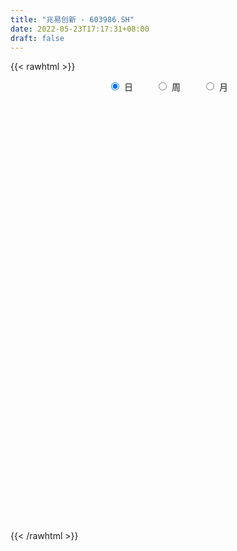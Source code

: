 ```yaml
---
title: "兆易创新 - 603986.SH"
date: 2022-05-23T17:17:31+08:00
draft: false
---
```

{{< rawhtml >}}
    <div style="text-align: center">
        <label style="padding: 1rem;"><input style="margin-right: .5rem" type="radio" name="period" value="D" checked onclick="period_change(this)">日</label>
        <label style="padding: 1rem;"><input style="margin-right: .5rem" type="radio" name="period" value="W" onclick="period_change(this)">周</label>
        <label style="padding: 1rem;"><input style="margin-right: .5rem" type="radio" name="period" value="M" onclick="period_change(this)">月</label>
    </div>
    <div id="chart" style="height: 700px;"></div> 
    <script type="text/javascript">
        const D_v = [82313.44,57337.69,82959.81,72847.99,42726.25,49728.4,74423.7,84184.17,148225.06,227813.46,109399.66,182662.03,159603.35,166035.95,141091.53,186071.91,142432.0,188498.69,206976.36,129187.68,97426.05,108998.41,113196.51,153919.13,179991.26,254915.27,376808.48,218854.55,256650.39,328876.31,184934.93,183340.77,199823.26,141280.9,225236.36,179190.62,208713.04,233741.11,288462.74,217122.64,227412.5,153030.78,202501.09,251373.92,148450.49,164889.83,183390.32,124030.19,110048.49,234316.13,187590.83,206100.99,248686.25,404148.8,284031.81,265775.99,272195.43,268079.46,216505.85,310348.51,185863.2,195675.84,203341.61,234412.6,166401.68,168970.73,330270.63,260083.77,252562.03,146533.5,151744.96,154479.53,189754.59,253353.88,248274.46,168922.88,176595.86,265184.2,329879.21,322929.37,241180.21,150647.93,159980.89,113758.74,96664.34,99041.68,171333.37,149706.75,106629.65,110943.51,147554.85,80223.25,76268.33,126371.64,92182.52,158843.94,197192.36,171789.49,125425.75,166629.47,121753.84,144926.95,86952.23,70156.24,242289.09,224149.63,115337.02,109013.54,95018.57,216083.09,139451.09,200578.68,151005.4,411541.85,319704.0,213101.86,208356.09,175810.47,156547.61,136725.47,167623.38,162003.85,129473.33,196084.37,130582.79,190361.37,120689.92,144929.85,108987.82,115570.95,204785.49,147115.24,196003.2,143004.91,143993.75,109425.3,103536.73,228693.62,362392.28,302296.32,180037.6,146000.82,266396.26,138858.48,150919.16,105656.54,93076.58,75513.29,130912.64,115495.03,106340.34,104519.09,158621.96,82789.23,99938.05,114189.62,109593.84,120860.19,228363.51,112160.88,108741.97,256634.97,164935.26,144878.99,99947.58,98048.85,109901.27,103484.83,105396.79,100852.87,80917.19,79474.19,72490.16,82797.12,66347.21,185366.45,112494.93,110468.98,146852.67,126304.0,99537.86,80842.66,83294.67,69089.4,67835.59,101602.46,73433.47,96848.0,65812.44,66088.74,80112.7,135509.81,133236.55,106951.72,74902.71,62716.31,108101.93,75455.06,188769.35,130657.71,150142.06,168218.53,211704.02,141730.18,106755.65,139746.35,235410.83,197593.73,87735.69,110679.41,90675.95,96889.03,73203.4,106597.17,69473.84,152713.47,110535.1,117161.97,75518.79,118345.64,62254.03,74042.11,129585.45,93556.4,89977.61,130455.75,119165.96,121018.26,73472.18,77273.62,71901.93,68656.97,100443.88,110650.71,127863.66,149919.54,131266.63,94024.07,71887.1,70190.85,125189.35,174612.62,79762.52,74403.17,62130.61,104327.61,131766.96,134143.45,125171.53,155774.64]
const D_histogram = [0.0,-0.1186051282,0.0175747301,0.2026684569,0.2560185704,0.3770104734,0.375063272,0.2196579932,-0.0250325455,0.4983212883,0.7482545933,1.1330087164,1.2821238001,1.4100137975,1.4534174532,1.5301762189,1.4556803461,1.602865839,1.6638387811,1.34661305,1.0739341989,0.867188274,0.6142646232,0.1827976212,-0.304551952,0.2286930845,1.0968217422,1.5958773854,2.1848037156,2.8905718226,3.1090652864,2.8931999086,3.0173528152,2.6130775932,2.9764548319,2.7504538264,1.9583184669,2.0851890274,1.1512354651,0.6568102508,0.7296904847,0.4838540516,0.3812502123,-0.6679345926,-1.6463514896,-2.3517857889,-3.1762696856,-3.392478346,-3.336639217,-2.491682182,-1.5474770682,-0.5442771256,0.3315934867,1.1135331966,1.2321130327,1.9948332345,3.2520519039,3.1383281169,1.4015117796,0.3530027075,-0.6017691478,-1.431687997,-2.3727079328,-3.3662785977,-3.6967678874,-3.6407833314,-4.493577246,-4.7155021967,-5.3409627801,-5.289878048,-4.9878875814,-4.4788516817,-4.0741382432,-2.7786281043,-2.2665459141,-2.0195669269,-1.2546718842,-1.0281950724,-1.8870875713,-2.253113849,-2.7811231943,-2.8316396745,-2.3625343733,-1.6667188673,-1.0810155698,-0.7042490645,-0.0043349773,0.207309927,0.3527914854,0.2932957505,0.0720367118,0.2075457931,0.2202217766,0.3640638654,0.4713435543,0.2554473199,0.6601249594,0.5637658003,0.4009163284,0.635422493,0.6546893088,0.3546657613,0.399761361,0.5143060897,1.2114825578,1.2357865176,1.1769572184,1.0185597607,0.8969106521,1.3042343409,1.4118767535,1.7829493584,1.9216474528,2.3618961024,2.8650479715,3.1430621641,3.2154689501,2.8855900111,2.4036268584,1.9807824905,1.2533507809,0.8572149336,0.6613760018,0.373923557,0.0336933723,0.0482842073,-0.2012573633,-0.4534785877,-0.8252265085,-0.9926995866,-0.6732891045,-0.6676340021,-1.0386516355,-1.212319856,-1.5471783274,-1.7973379857,-1.8412681656,-0.8119567069,0.1404071591,1.158308657,1.4867350679,1.5059963703,2.0398800973,2.2261443621,1.8740027589,1.5017213049,1.0454792655,0.5434683979,0.1993067697,-0.2982794703,-0.8576070329,-1.0152861003,-0.7766227385,-0.582354742,-0.3003250011,-0.5243052416,-0.4456003405,-0.7763454642,-0.2284473368,0.0704107552,0.2388297439,-0.8077101732,-1.1397556648,-1.6817093753,-1.9745419814,-2.3345244551,-2.2599361988,-2.0782907184,-1.700950238,-1.0860297138,-0.6487106262,-0.5439044125,-0.3728820823,-0.59605052,-0.5235461067,-0.8803386081,-0.9366640678,-1.1071762258,-1.6058305745,-1.4992295884,-1.5004516815,-1.2351957962,-0.8484681057,-0.7555786429,-0.7236496168,-0.2494068313,0.1408202428,0.6503399354,0.7705631659,0.7491289046,0.8533882019,1.4080962207,1.5816920293,1.8317317047,1.8341575207,1.7549337351,1.4670571243,1.0895043379,1.223799441,0.9530474392,0.7831416934,0.8807628099,1.2187117637,1.2815578516,1.0330186267,0.3453510201,0.7674513883,1.1343732567,1.2189756638,1.0536802181,0.9179829616,0.6520579125,0.2142162258,-0.1742600656,-0.6278196652,-1.3994606764,-1.5182588027,-1.8742252275,-2.0387382712,-2.3922605045,-2.5964818951,-2.4856461789,-2.9547828181,-2.8435148355,-2.8336813322,-2.1737440592,-1.4869720889,-0.4586143441,-0.0303649203,0.1755046514,0.2939782936,0.2269869723,-0.2263953496,-0.9002297204,-0.6486758134,-0.8167123058,-0.4272235747,-0.096382321,-0.1914807206,-0.3247663811,0.0005436048,0.7034516065,1.1131838105,1.223245658,1.1739365284,1.4413753299,1.9028043612,2.3073254519,2.7690522538,3.3254635046]
const D_fast = [0.0,-0.1482564103,-0.0076828695,0.2280779716,0.3454327277,0.5606772491,0.6524958656,0.5520050852,0.3010564101,0.948990566,1.3859875193,2.0539938215,2.5236398552,3.004033302,3.410791321,3.8700941414,4.1595183551,4.7074203078,5.1843529452,5.2037804765,5.1995851752,5.2096363188,5.1102788238,4.7245112271,4.1610236658,4.7514419735,5.8937760667,6.7918010563,7.9269283154,9.355339378,10.3510991635,10.8585337628,11.7370248732,11.9860190495,13.0935099962,13.5551224473,13.2525667045,13.9007345219,13.2545898259,12.9243671743,13.1796700293,13.0547971091,13.0475058228,11.8313373698,10.4413326004,9.1479518539,7.5294005358,6.4650722889,5.6867516136,5.9087881031,6.4661239499,7.333254611,8.292023595,9.3523466041,9.7789546984,11.0403832088,13.1106148541,13.7814730965,12.395034704,11.4347763087,10.3295621665,9.1417213181,7.607524399,5.7723840847,4.5177028232,3.6634915463,1.6873033203,0.2865028204,-1.674198458,-2.9455832379,-3.8905646667,-4.5012416874,-5.1150628098,-4.5142096969,-4.5687639852,-4.8266767298,-4.3754496581,-4.4060216144,-5.7366860061,-6.6659907461,-7.8892808899,-8.6477072888,-8.7692355809,-8.4900997918,-8.1746503867,-7.9739461475,-7.2751158046,-7.0116434186,-6.7779639888,-6.7641357861,-6.9673856468,-6.7799901173,-6.7122586896,-6.4774006344,-6.2522850569,-6.4043194614,-5.8346105821,-5.7900282911,-5.8526486809,-5.4592868931,-5.27634775,-5.4877048573,-5.3426689173,-5.0995476661,-4.0995005586,-3.7662499694,-3.530839964,-3.4345974815,-3.3320189271,-2.5986366531,-2.1380250521,-1.3212151076,-0.7021051499,0.3286175252,1.5480313871,2.6118111207,3.4880851443,3.8796037081,3.9985472699,4.0708985247,3.6568045104,3.4749723965,3.4444774651,3.2505059096,2.918699068,2.9453609548,2.6455050433,2.279914172,1.7018596241,1.2862116493,1.4372998554,1.2760464572,0.645365915,0.1686177304,-0.5530353228,-1.2525294776,-1.7567766988,-0.9304544169,0.0570112389,1.364489901,2.064600079,2.4603604739,3.5042142253,4.2470145806,4.3633736672,4.3665225394,4.1716503163,3.8055065481,3.5111716124,2.9390155048,2.165286184,1.7537855915,1.7982932687,1.8469725797,2.0539210703,1.6988645195,1.6661693355,1.1413378456,1.6321241388,1.9485849197,2.1767113443,0.9282438839,0.3112594761,-0.6511215782,-1.4375896797,-2.3812032671,-2.8715990605,-3.2095262597,-3.2574233388,-2.914010243,-2.6388688119,-2.6700387014,-2.5922368917,-2.9644179595,-3.0228000728,-3.5996772263,-3.890168703,-4.3374749174,-5.2375869097,-5.5057933207,-5.8821283342,-5.9256713979,-5.7510607339,-5.8470659318,-5.9960493099,-5.5841582322,-5.1587260974,-4.4866214209,-4.1737573989,-4.0079094341,-3.6903030864,-2.7835710124,-2.2145521965,-1.5065795948,-1.0456143987,-0.6861047505,-0.6072170803,-0.7123937822,-0.2721488189,-0.3046389608,-0.2787592833,0.0390525356,0.6816794304,1.0649149813,1.074630413,0.4733005614,1.0872637767,1.7377789593,2.1271252823,2.2252498912,2.3190483751,2.2161378041,1.8318501738,1.3998088661,0.7892943501,-0.3322118302,-0.8305746572,-1.6550973888,-2.3292950003,-3.2808823597,-4.1342242241,-4.6448000526,-5.8526323963,-6.4522431226,-7.1508299523,-7.0343286941,-6.719299746,-5.8055955873,-5.3849373936,-5.135191659,-4.9432234434,-4.9534680216,-5.463449181,-6.3623409818,-6.2729560282,-6.6451705971,-6.3624877596,-6.0557420862,-6.1987106659,-6.4131879216,-6.0877420346,-5.2089711312,-4.5209429746,-4.1050697127,-3.8608947101,-3.2331120761,-2.2959819546,-1.3146295009,-0.1606396355,1.2271374914]
const D_slow = [0.0,-0.0296512821,-0.0252575995,0.0254095147,0.0894141573,0.1836667756,0.2774325936,0.3323470919,0.3260889556,0.4506692777,0.637732926,0.9209851051,1.2415160551,1.5940195045,1.9573738678,2.3399179225,2.703838009,3.1045544688,3.5205141641,3.8571674266,4.1256509763,4.3424480448,4.4960142006,4.5417136059,4.4655756179,4.522748889,4.7969543245,5.1959236709,5.7421245998,6.4647675554,7.2420338771,7.9653338542,8.719672058,9.3729414563,10.1170551643,10.8046686209,11.2942482376,11.8155454945,12.1033543607,12.2675569234,12.4499795446,12.5709430575,12.6662556106,12.4992719624,12.08768409,11.4997376428,10.7056702214,9.8575506349,9.0233908306,8.4004702851,8.0136010181,7.8775317367,7.9604301083,8.2388134075,8.5468416657,9.0455499743,9.8585629503,10.6431449795,10.9935229244,11.0817736013,10.9313313143,10.5734093151,9.9802323319,9.1386626824,8.2144707106,7.3042748777,6.1808805662,5.0020050171,3.6667643221,2.3442948101,1.0973229147,-0.0223900057,-1.0409245665,-1.7355815926,-2.3022180711,-2.8071098029,-3.1207777739,-3.377826542,-3.8495984348,-4.4128768971,-5.1081576956,-5.8160676143,-6.4067012076,-6.8233809244,-7.0936348169,-7.269697083,-7.2707808273,-7.2189533456,-7.1307554742,-7.0574315366,-7.0394223587,-6.9875359104,-6.9324804662,-6.8414644999,-6.7236286113,-6.6597667813,-6.4947355415,-6.3537940914,-6.2535650093,-6.0947093861,-5.9310370588,-5.8423706185,-5.7424302783,-5.6138537558,-5.3109831164,-5.002036487,-4.7077971824,-4.4531572422,-4.2289295792,-3.902870994,-3.5499018056,-3.104164466,-2.6237526028,-2.0332785772,-1.3170165843,-0.5312510433,0.2726161942,0.994013697,1.5949204116,2.0901160342,2.4034537294,2.6177574628,2.7831014633,2.8765823526,2.8850056956,2.8970767475,2.8467624066,2.7333927597,2.5270861326,2.2789112359,2.1105889598,1.9436804593,1.6840175504,1.3809375864,0.9941430046,0.5448085082,0.0844914668,-0.11849771,-0.0833959202,0.206181244,0.577865011,0.9543641036,1.4643341279,2.0208702185,2.4893709082,2.8648012344,3.1261710508,3.2620381503,3.3118648427,3.2372949751,3.0228932169,2.7690716918,2.5749160072,2.4293273217,2.3542460714,2.223169761,2.1117696759,1.9176833099,1.8605714757,1.8781741645,1.9378816004,1.7359540571,1.4510151409,1.0305877971,0.5369523018,-0.046678812,-0.6116628617,-1.1312355413,-1.5564731008,-1.8279805292,-1.9901581858,-2.1261342889,-2.2193548095,-2.3683674395,-2.4992539661,-2.7193386182,-2.9535046351,-3.2302986916,-3.6317563352,-4.0065637323,-4.3816766527,-4.6904756017,-4.9025926282,-5.0914872889,-5.2723996931,-5.3347514009,-5.2995463402,-5.1369613564,-4.9443205649,-4.7570383387,-4.5436912883,-4.1916672331,-3.7962442258,-3.3383112996,-2.8797719194,-2.4410384856,-2.0742742046,-1.8018981201,-1.4959482598,-1.2576864,-1.0619009767,-0.8417102742,-0.5370323333,-0.2166428704,0.0416117863,0.1279495413,0.3198123884,0.6034057026,0.9081496185,1.1715696731,1.4010654135,1.5640798916,1.6176339481,1.5740689317,1.4171140153,1.0672488462,0.6876841455,0.2191278387,-0.2905567291,-0.8886218552,-1.537742329,-2.1591538737,-2.8978495782,-3.6087282871,-4.3171486201,-4.8605846349,-5.2323276572,-5.3469812432,-5.3545724733,-5.3106963104,-5.237201737,-5.1804549939,-5.2370538313,-5.4621112614,-5.6242802148,-5.8284582912,-5.9352641849,-5.9593597652,-6.0072299453,-6.0884215406,-6.0882856394,-5.9124227377,-5.6341267851,-5.3283153706,-5.0348312385,-4.674487406,-4.1987863157,-3.6219549528,-2.9296918893,-2.0983260132]
const D_data = [['2021-05-12', 118.0579, 121.0557, 117.4883, 121.0557],['2021-05-13', 119.2684, 119.1972, 118.2075, 120.9916],['2021-05-14', 120.3365, 122.3943, 116.3561, 122.8287],['2021-05-17', 123.1847, 123.968, 122.4442, 125.8691],['2021-05-18', 122.5154, 123.1562, 121.1411, 123.3485],['2021-05-19', 122.7148, 124.7512, 122.4442, 125.3849],['2021-05-20', 124.6088, 123.8683, 121.2622, 124.6302],['2021-05-21', 123.87, 121.8, 121.1, 128.0],['2021-05-24', 119.03, 119.72, 115.05, 120.33],['2021-05-25', 120.47, 130.35, 120.47, 131.15],['2021-05-26', 131.9, 129.6, 129.04, 131.9],['2021-05-27', 130.25, 133.88, 129.99, 136.56],['2021-05-28', 133.31, 133.5, 131.0, 137.07],['2021-05-31', 136.1, 135.27, 133.79, 140.91],['2021-06-01', 135.27, 136.08, 131.21, 138.66],['2021-06-02', 139.6, 138.33, 137.72, 142.0],['2021-06-03', 137.82, 138.0, 132.72, 139.85],['2021-06-04', 137.98, 142.62, 137.01, 143.89],['2021-06-07', 145.74, 143.89, 142.25, 146.88],['2021-06-08', 144.88, 140.19, 139.41, 144.98],['2021-06-09', 139.41, 140.69, 138.95, 142.66],['2021-06-10', 140.39, 141.6, 139.5, 142.1],['2021-06-11', 142.2, 141.0, 140.0, 142.8],['2021-06-15', 141.0, 137.87, 137.0, 145.25],['2021-06-16', 139.37, 135.27, 134.98, 143.56],['2021-06-17', 136.35, 148.8, 136.33, 148.8],['2021-06-18', 153.0, 158.0, 152.62, 159.98],['2021-06-21', 158.0, 158.88, 154.9, 161.88],['2021-06-22', 159.99, 165.26, 156.39, 167.0],['2021-06-23', 163.09, 173.15, 162.03, 179.5],['2021-06-24', 171.5, 172.94, 168.15, 174.89],['2021-06-25', 172.0, 171.0, 165.01, 174.5],['2021-06-28', 171.0, 178.58, 170.87, 182.9],['2021-06-29', 179.0, 174.75, 172.9, 180.0],['2021-06-30', 177.3, 187.9, 177.01, 188.43],['2021-07-01', 186.95, 184.68, 183.17, 191.74],['2021-07-02', 180.53, 178.29, 176.8, 184.66],['2021-07-05', 181.86, 191.28, 180.0, 192.55],['2021-07-06', 190.0, 178.8, 173.0, 190.0],['2021-07-07', 174.4, 182.9, 170.99, 184.34],['2021-07-08', 183.0, 191.19, 182.55, 195.64],['2021-07-09', 190.0, 189.0, 183.65, 193.99],['2021-07-12', 193.2, 192.0, 186.36, 195.7],['2021-07-13', 190.0, 178.69, 175.0, 192.4],['2021-07-14', 178.6, 174.9, 174.0, 181.58],['2021-07-15', 175.01, 173.83, 167.0, 175.8],['2021-07-16', 173.95, 167.55, 166.88, 180.32],['2021-07-19', 165.0, 171.18, 164.0, 172.87],['2021-07-20', 169.87, 172.8, 167.0, 174.67],['2021-07-21', 174.0, 184.04, 172.06, 185.93],['2021-07-22', 183.98, 189.69, 180.38, 192.88],['2021-07-23', 188.98, 196.01, 188.0, 200.5],['2021-07-26', 196.23, 200.56, 191.75, 204.5],['2021-07-27', 205.0, 205.62, 204.07, 220.62],['2021-07-28', 201.88, 201.89, 189.98, 212.01],['2021-07-29', 207.5, 214.91, 202.0, 220.0],['2021-07-30', 212.1, 230.05, 210.2, 235.13],['2021-08-02', 228.0, 220.0, 208.99, 228.7],['2021-08-03', 215.0, 198.0, 198.0, 215.0],['2021-08-04', 197.0, 201.35, 192.01, 204.99],['2021-08-05', 199.0, 198.56, 195.01, 206.0],['2021-08-06', 202.37, 196.0, 191.01, 206.74],['2021-08-09', 192.01, 189.74, 180.5, 192.01],['2021-08-10', 189.75, 182.89, 178.01, 191.15],['2021-08-11', 183.3, 186.01, 181.51, 187.97],['2021-08-12', 184.51, 188.27, 183.89, 194.5],['2021-08-13', 182.5, 172.41, 171.48, 183.99],['2021-08-16', 172.0, 174.5, 167.83, 179.63],['2021-08-17', 174.51, 163.72, 163.23, 175.54],['2021-08-18', 167.46, 166.8, 163.0, 168.0],['2021-08-19', 166.8, 167.02, 164.0, 170.7],['2021-08-20', 168.0, 168.09, 163.15, 171.18],['2021-08-23', 169.9, 165.75, 164.73, 171.1],['2021-08-24', 166.78, 178.58, 165.95, 179.45],['2021-08-25', 178.58, 171.35, 166.5, 178.68],['2021-08-26', 169.0, 168.0, 167.07, 176.39],['2021-08-27', 167.9, 175.5, 166.66, 176.5],['2021-08-30', 183.0, 170.06, 168.68, 183.2],['2021-08-31', 153.05, 153.05, 153.05, 158.99],['2021-09-01', 151.65, 153.65, 145.81, 154.99],['2021-09-02', 151.5, 146.49, 145.88, 154.2],['2021-09-03', 148.0, 147.87, 146.1, 151.44],['2021-09-06', 147.88, 152.56, 146.36, 155.2],['2021-09-07', 152.62, 156.0, 152.62, 157.53],['2021-09-08', 156.07, 156.0, 155.0, 159.03],['2021-09-09', 156.0, 154.25, 152.56, 157.0],['2021-09-10', 155.0, 159.9, 153.68, 162.58],['2021-09-13', 159.9, 155.3, 152.0, 161.0],['2021-09-14', 154.08, 154.64, 152.8, 159.1],['2021-09-15', 153.99, 151.55, 150.5, 155.46],['2021-09-16', 151.4, 147.9, 147.3, 153.44],['2021-09-17', 149.19, 151.25, 149.15, 152.1],['2021-09-22', 148.36, 149.29, 148.0, 151.8],['2021-09-23', 149.0, 150.61, 146.46, 153.99],['2021-09-24', 150.0, 150.2, 148.0, 153.3],['2021-09-27', 152.54, 145.19, 145.0, 152.88],['2021-09-28', 143.0, 152.91, 142.85, 157.25],['2021-09-29', 152.0, 147.04, 144.3, 152.0],['2021-09-30', 146.99, 144.99, 144.4, 148.91],['2021-10-08', 147.94, 149.7, 146.48, 155.9],['2021-10-11', 149.0, 147.35, 147.0, 152.4],['2021-10-12', 146.0, 142.15, 141.0, 148.35],['2021-10-13', 142.96, 145.26, 140.74, 145.89],['2021-10-14', 145.0, 146.12, 144.2, 147.99],['2021-10-15', 146.0, 155.54, 145.0, 155.86],['2021-10-18', 151.0, 149.31, 148.03, 152.2],['2021-10-19', 148.2, 148.45, 146.34, 150.3],['2021-10-20', 147.71, 146.84, 146.44, 150.66],['2021-10-21', 145.11, 146.69, 144.84, 148.8],['2021-10-22', 148.0, 154.4, 147.06, 155.69],['2021-10-25', 156.36, 152.6, 150.17, 156.77],['2021-10-26', 151.95, 158.01, 151.53, 160.68],['2021-10-27', 158.03, 157.56, 153.5, 158.07],['2021-10-28', 172.0, 164.3, 161.6, 172.0],['2021-10-29', 165.9, 169.51, 164.31, 176.95],['2021-11-01', 169.0, 171.09, 166.96, 174.43],['2021-11-02', 172.0, 172.0, 169.02, 174.88],['2021-11-03', 173.15, 168.8, 167.93, 174.5],['2021-11-04', 170.0, 167.0, 165.5, 171.6],['2021-11-05', 169.2, 167.31, 165.7, 170.31],['2021-11-08', 165.0, 161.99, 159.54, 165.99],['2021-11-09', 162.2, 164.3, 159.6, 166.62],['2021-11-10', 163.0, 166.2, 160.09, 166.53],['2021-11-11', 164.8, 164.56, 161.13, 169.18],['2021-11-12', 162.44, 162.77, 161.47, 164.8],['2021-11-15', 163.01, 166.78, 163.0, 168.98],['2021-11-16', 165.5, 163.18, 163.02, 167.11],['2021-11-17', 162.91, 161.92, 158.94, 163.47],['2021-11-18', 161.21, 158.59, 158.58, 162.99],['2021-11-19', 158.65, 159.3, 157.03, 160.3],['2021-11-22', 159.0, 165.46, 157.66, 165.88],['2021-11-23', 165.0, 162.16, 161.75, 166.6],['2021-11-24', 161.59, 156.02, 156.0, 163.63],['2021-11-25', 156.01, 156.33, 152.85, 157.01],['2021-11-26', 156.34, 151.99, 150.79, 157.0],['2021-11-29', 149.71, 150.23, 149.22, 152.88],['2021-11-30', 151.77, 150.6, 149.66, 153.34],['2021-12-01', 153.5, 165.66, 153.5, 165.66],['2021-12-02', 170.0, 169.79, 166.67, 172.12],['2021-12-03', 170.98, 176.49, 170.71, 181.41],['2021-12-06', 180.72, 172.62, 172.62, 180.85],['2021-12-07', 176.93, 171.0, 169.69, 178.16],['2021-12-08', 175.0, 180.55, 175.0, 185.67],['2021-12-09', 180.0, 180.11, 177.13, 181.49],['2021-12-10', 179.01, 174.88, 174.3, 179.01],['2021-12-13', 174.88, 174.4, 173.14, 176.3],['2021-12-14', 173.5, 172.55, 172.0, 176.14],['2021-12-15', 173.1, 170.47, 170.3, 174.5],['2021-12-16', 172.49, 170.92, 170.43, 176.59],['2021-12-17', 170.15, 167.14, 167.0, 171.5],['2021-12-20', 166.0, 163.48, 163.01, 170.5],['2021-12-21', 165.69, 166.23, 165.0, 169.7],['2021-12-22', 167.98, 171.08, 167.98, 175.0],['2021-12-23', 170.97, 171.51, 169.48, 173.14],['2021-12-24', 172.3, 173.89, 171.55, 176.3],['2021-12-27', 174.47, 167.7, 166.34, 174.88],['2021-12-28', 169.0, 171.02, 166.55, 171.75],['2021-12-29', 170.0, 165.0, 162.8, 170.8],['2021-12-30', 164.94, 176.47, 164.38, 181.08],['2021-12-31', 178.26, 175.85, 172.17, 178.26],['2022-01-04', 176.56, 175.88, 171.01, 178.9],['2022-01-05', 174.77, 158.3, 158.29, 174.77],['2022-01-06', 155.0, 162.96, 154.6, 167.8],['2022-01-07', 161.01, 157.0, 156.63, 163.98],['2022-01-10', 155.58, 156.5, 151.33, 158.0],['2022-01-11', 156.04, 152.19, 151.0, 156.47],['2022-01-12', 153.54, 154.97, 151.35, 155.59],['2022-01-13', 154.8, 155.14, 152.41, 159.6],['2022-01-14', 153.0, 157.4, 152.55, 160.0],['2022-01-17', 157.54, 161.71, 156.0, 163.05],['2022-01-18', 161.19, 161.37, 160.08, 163.85],['2022-01-19', 159.58, 157.9, 156.68, 161.5],['2022-01-20', 157.88, 158.8, 156.6, 163.8],['2022-01-21', 156.48, 153.0, 152.79, 158.52],['2022-01-24', 152.5, 155.5, 152.18, 155.82],['2022-01-25', 160.1, 148.41, 146.1, 161.0],['2022-01-26', 148.41, 149.92, 147.6, 154.2],['2022-01-27', 149.01, 146.61, 144.0, 151.88],['2022-01-28', 147.0, 139.1, 138.88, 148.33],['2022-02-07', 142.95, 143.83, 141.3, 149.81],['2022-02-08', 144.11, 140.96, 137.15, 144.74],['2022-02-09', 140.9, 143.27, 138.3, 144.43],['2022-02-10', 144.3, 145.04, 142.4, 146.94],['2022-02-11', 143.5, 141.3, 140.69, 145.88],['2022-02-14', 138.88, 139.54, 137.2, 141.96],['2022-02-15', 141.03, 145.31, 140.41, 145.66],['2022-02-16', 147.03, 145.8, 145.2, 149.03],['2022-02-17', 145.8, 149.31, 144.34, 152.3],['2022-02-18', 147.9, 145.99, 145.56, 148.5],['2022-02-21', 146.0, 144.4, 143.67, 146.64],['2022-02-22', 143.0, 146.18, 141.0, 147.59],['2022-02-23', 146.21, 153.9, 146.2, 155.0],['2022-02-24', 152.95, 151.73, 149.27, 156.72],['2022-02-25', 154.5, 154.7, 152.39, 157.08],['2022-02-28', 154.25, 153.31, 152.78, 155.97],['2022-03-01', 153.42, 153.14, 151.55, 154.97],['2022-03-02', 152.01, 150.5, 147.33, 152.01],['2022-03-03', 151.0, 148.32, 148.0, 153.3],['2022-03-04', 150.0, 154.77, 148.28, 158.58],['2022-03-07', 154.79, 150.0, 148.54, 156.3],['2022-03-08', 149.99, 150.6, 145.18, 154.51],['2022-03-09', 152.0, 154.29, 146.0, 155.05],['2022-03-10', 160.0, 159.23, 155.63, 164.0],['2022-03-11', 155.0, 157.82, 153.35, 159.37],['2022-03-14', 155.02, 154.33, 154.0, 160.58],['2022-03-15', 152.03, 146.85, 146.5, 156.05],['2022-03-16', 151.17, 160.52, 149.43, 161.0],['2022-03-17', 165.35, 162.8, 161.68, 167.0],['2022-03-18', 162.77, 161.54, 160.0, 163.99],['2022-03-21', 161.5, 159.25, 156.01, 162.67],['2022-03-22', 160.5, 159.78, 159.1, 163.58],['2022-03-23', 160.6, 157.9, 155.78, 161.47],['2022-03-24', 156.19, 154.41, 154.0, 157.0],['2022-03-25', 157.0, 153.03, 152.84, 159.0],['2022-03-28', 151.65, 149.82, 149.01, 152.84],['2022-03-29', 151.0, 141.87, 139.24, 151.68],['2022-03-30', 142.68, 146.59, 142.5, 146.97],['2022-03-31', 145.0, 141.03, 138.5, 145.81],['2022-04-01', 139.95, 140.44, 138.8, 142.0],['2022-04-06', 139.74, 134.8, 133.14, 139.8],['2022-04-07', 134.0, 132.98, 132.98, 135.68],['2022-04-08', 133.42, 134.37, 131.3, 136.49],['2022-04-11', 131.71, 123.58, 123.26, 132.74],['2022-04-12', 123.26, 127.09, 121.99, 127.7],['2022-04-13', 126.0, 123.3, 123.2, 128.88],['2022-04-14', 124.8, 130.6, 124.27, 133.1],['2022-04-15', 129.98, 132.4, 128.5, 135.0],['2022-04-18', 131.9, 139.8, 129.98, 140.4],['2022-04-19', 138.08, 135.27, 135.01, 139.0],['2022-04-20', 136.5, 133.5, 133.22, 137.37],['2022-04-21', 131.46, 132.72, 131.22, 136.0],['2022-04-22', 131.59, 130.0, 128.51, 135.14],['2022-04-25', 126.35, 123.0, 122.61, 128.0],['2022-04-26', 123.28, 115.96, 115.01, 124.65],['2022-04-27', 113.0, 125.0, 112.5, 125.3],['2022-04-28', 124.0, 118.56, 116.0, 124.0],['2022-04-29', 120.5, 124.81, 119.56, 126.72],['2022-05-05', 124.7, 124.97, 123.6, 127.94],['2022-05-06', 120.98, 119.3, 119.11, 122.0],['2022-05-09', 119.0, 117.13, 115.63, 119.64],['2022-05-10', 114.0, 122.4, 113.5, 122.98],['2022-05-11', 121.6, 129.35, 121.0, 133.18],['2022-05-12', 127.0, 128.6, 126.69, 130.03],['2022-05-13', 129.0, 126.41, 126.0, 130.8],['2022-05-16', 127.38, 124.8, 124.48, 128.77],['2022-05-17', 124.47, 129.72, 124.47, 131.38],['2022-05-18', 130.07, 134.84, 129.37, 135.16],['2022-05-19', 131.85, 137.61, 131.03, 139.68],['2022-05-20', 139.0, 142.25, 138.54, 144.94],['2022-05-23', 144.0, 148.29, 143.28, 149.23]]
const W_v = [198418.76,162978.24,63267.32,83819.54,48619.34,65126.88,36446.32,77711.74,65380.6,83286.55,57293.02,83945.33,136030.96,84220.78,69611.32,129025.21,99203.49,124955.64,95014.57,113464.15,74160.46,82167.53,124972.64,272114.34,231054.83,239744.99,218053.1,158110.66,130066.81,123797.32,129501.74,89206.95,145709.51,400776.27,334338.3,316515.49,307031.04,190156.21,197915.47,394570.67,302172.22,167156.51,155818.17,176056.07,261223.79,254683.65,243321.93,267121.42,240463.81,344629.66,409266.22,405871.28,338926.22,330163.6200000001,309228.28,286315.05,265038.29,264370.19,224657.3,243058.06,319734.86,266435.79,173399.12,338582.9300000001,271563.11,202635.01,230396.28,364538.74,540551.1800000001,420614.99,279939.07,273165.81,228571.75,171261.08,217906.89,128097.84,207408.51,212087.38,465766.99,284309.71,312341.99,398708.46,413142.35,518294.89,479433.3800000001,300151.67,300313.45,300680.12,260968.67,224946.45,225713.77,161352.94,299974.18,227134.63,374893.94,311861.42,122867.5,217452.53,232954.86,273580.39,238545.68,218195.27,300962.1,243664.89,243798.43,222553.06,399692.45,424058.33,497941.54,429634.01,352646.9,491107.11,663432.0999999999,82556.56,314271.6,367204.9,338679.09,469642.54,412466.71,414834.23,365256.9,364322.54,409693.29,374093.97,331059.58,429957.98,287526.53,374337.04,312427.07,338627.14,375247.6200000001,386061.97,338897.26,614835.9400000001,666806.52,613946.87,520958.91,529286.24,578986.3600000001,324779.68,454864.24,334877.84,345703.03,487975.3100000001,750346.98,915198.01,483220.26,648831.58,697386.7699999999,568989.36,417186.61,651195.45,941900.3400000001,1004609.03,551642.8,465397.73,630532.36,369666.75,328168.08,445486.64,380492.3,434278.2999999999,329122.62,262855.52,133744.43,65511.78,328564.74,173184.37,376289.38,689939.8200000001,586815.29,549187.47,383237.49,545104.67,492174.86,330491.05,455980.74,393558.8,581997.92,968679.1899999999,824835.41,614045.7,456588.2499999999,171137.92,195740.58,515753.5699999999,460476.76,353919.0,480728.86,232999.96,332529.2,193880.43,273129.64,368812.74,430768.51,150370.84,396755.44,323910.51,827703.5600000001,824130.0800000001,655785.01,965634.14,1172656.95,954244.1800000001,1119769.77,950605.6499999999,862086.63,1474838.28,1176472.8600000001,1103397.25,965403.79,1036901.6699999999,1309820.9199999999,640779.02,595058.01,294822.49,653251.54,166629.47,666078.35,759601.85,1222281.02,890541.4999999999,785767.72,680539.9099999999,834902.59,1106344.25,882212.3200000001,520654.08,552208.67,685168.04,675191.1899999999,516779.32,416531.53,621530.24,459068.59,405531.96,521899.52,509945.36,802452.5,767242.25,478044.96,525403.17,254641.78,562741.1699999999,412322.96,620144.42,165911.17,524158.51,557540.16,155774.64]
const W_histogram = [0.0,0.0422409117,0.1229932053,-0.2593976712,-0.5196962036,-0.3883713579,-0.3760410903,-0.2918582051,-0.2160884899,-0.3526497985,-0.3990063701,-0.4126392718,-0.5553032726,-0.7075047708,-0.7451651239,-0.404967088,-0.3937156748,-0.4550828101,-0.5853255554,-0.432534874,-0.5470870039,-0.5322075375,-0.4267970881,0.2851938218,0.9803975909,1.5403303672,2.1984842097,2.4586920024,2.5171944162,2.1341621768,2.1507760906,2.6802118755,2.5898012324,2.9161005057,3.275706772,2.99424175,3.0684408862,2.9719720395,2.3992892125,2.2743783997,1.298767813,0.5140373126,-0.2652778308,-0.7557917221,-1.054402353,-1.7874001212,-2.2014028215,-2.4000539353,-2.87160507,-2.5285023575,-2.3891928121,-1.7997099282,-1.2765653423,-0.9351397128,-1.0105199243,-0.9500782362,-1.1562700709,-0.9447724162,-0.8709027138,-1.0130863159,-1.540286783,-1.7718613592,-1.8297388491,-2.3241838152,-2.543284822,-2.592223785,-2.3354752676,-2.2605626102,-1.6582345452,-1.3600215206,-0.9884777018,-0.6317957903,-0.5329557309,-0.5208777797,-0.5981538909,-0.6271867262,-0.5555302332,-0.4364895893,-0.0245969881,0.3212866226,0.6812231517,1.1222418215,1.7334301037,2.5021684323,2.6263189837,2.7829175798,2.6736621064,3.0385521478,2.5612172172,2.0315691672,1.5084128053,0.6476878912,0.1358150188,-0.4286856086,-0.6680845438,-0.9386729368,-1.1425739109,-1.066196511,-0.7239946801,-0.4645172455,-0.0684651619,0.140395345,0.4618259474,0.7730248608,0.6328461917,0.2837267317,0.3733056269,1.0026434452,1.879258051,2.6240074092,3.2653926974,3.8819684731,3.5154280613,2.9730527774,2.2922054455,1.3923173614,1.0279663753,1.2571971743,1.5035709599,1.6717420179,1.2949735285,1.0310381472,1.6645171941,2.1956254888,2.0686326482,1.9437293585,2.3311544399,3.150203842,3.6519307328,4.6326015782,5.2515100454,5.7759194612,8.344296113,8.3284230346,6.3595807981,4.2245374726,1.2591291545,-1.649862322,-3.3481467951,-4.7925283268,-4.924058776,-5.6725799788,-4.9845580241,-3.4115596104,-1.9878135674,-2.2722802821,-2.998867324,-1.937769171,-1.1270205559,-0.8552830417,0.0433018058,0.0411237208,1.7032874381,0.6691187172,-0.4759930433,-1.0287870202,-1.9297044408,-2.9144854328,-3.78041522,-4.6350810034,-4.6993513564,-5.7218924495,-5.9578865703,-6.0475564319,-6.0765641066,-5.5023329389,-4.703891862,-4.2595561477,-2.9533426899,-1.1777511975,-0.2194276108,0.4250281948,0.6353270738,1.3299077623,0.9748725739,0.7690297971,-0.2508198919,-0.2209149099,0.0428381287,0.7655063982,0.947322729,-0.246700898,-1.2683911781,-1.470343252,-0.9641616559,-0.7428157427,-0.4513459617,-1.4052642044,-1.8696324133,-2.0017404274,-1.4301580066,-0.9936004703,-1.002653113,-0.8760921612,0.1074217907,0.0566990072,-0.220770619,-0.3878594126,0.3084729462,1.3441254183,1.8497013067,3.180601395,4.6965108316,5.8738109073,6.9820299872,5.9205662349,6.726476434,9.0013448681,7.7118148881,4.9057443058,2.5148195092,1.2522856913,-1.4758355655,-2.4451737366,-3.5755026765,-4.2543202616,-4.8703395623,-4.7705336513,-4.1443073847,-3.6569604322,-2.2368358861,-1.4060952498,-1.1344463847,-1.1565951596,-1.6041532428,-0.261191829,0.4679483678,0.3818657553,0.7131774717,0.981423874,-0.1342022079,-0.8299338878,-1.530445686,-2.8000111946,-3.3258496435,-3.1914827922,-2.3865347381,-1.7494213045,-1.0567379752,-0.3203697623,-0.3749821902,-1.1820244942,-1.9995835355,-2.514666591,-2.8348722154,-3.1877367681,-3.555729717,-3.1004309085,-1.5887815778,-0.1160673113]
const W_fast = [0.0,0.0528011396,0.1643017346,-0.2829385598,-0.673161143,-0.6389291368,-0.7206091418,-0.7093908079,-0.6876432151,-0.9123669733,-1.0584751375,-1.1752678571,-1.4567576761,-1.785835367,-2.009787001,-1.7708307371,-1.8580082427,-2.0331460805,-2.3097202146,-2.2650632517,-2.5163871326,-2.6345595506,-2.6358483732,-1.8525590078,-0.9122558411,0.0327595271,1.240534422,2.1154152153,2.8032162332,2.953724538,3.5080324743,4.7075212282,5.2645608932,6.3198852929,7.4984182522,7.9655136677,8.8068230254,9.4533471887,9.4804866648,9.9241704519,9.2732518184,8.6170306461,7.7713960451,7.0919342232,6.5297230042,5.3498752057,4.3855218,3.5868572023,2.3974048002,2.1083819232,1.6503932656,1.7899486675,1.9939519178,2.1015926191,1.7735824265,1.5965045556,1.1012452032,1.0765497538,0.9326937777,0.5372385967,-0.3750335661,-1.0495734822,-1.5648856844,-2.6403766042,-3.4952988166,-4.1922937258,-4.5194140253,-5.0096420204,-4.8218725918,-4.8636649473,-4.739240554,-4.54050759,-4.5749064633,-4.6930479571,-4.919862541,-5.1056920579,-5.1729181231,-5.1629998765,-4.7572565224,-4.331051256,-3.800808939,-3.0792298139,-2.0346840057,-0.640403569,0.1403267283,0.9926547194,1.5518147725,2.676342851,2.8393122246,2.8175564664,2.6715033058,1.9727003645,1.4947812468,0.8231092173,0.4166891461,-0.0885674811,-0.5781119328,-0.7682836608,-0.6070804999,-0.4637323767,-0.0847965836,0.1591627596,0.5960498488,1.1005049774,1.1185378562,0.8403500792,1.0232553811,1.9032540606,3.2496831792,4.6504343898,6.1081678523,7.6952357462,8.2075523498,8.4084402603,8.3006442898,7.748835546,7.6414761537,8.1850062462,8.8072727718,9.3933793343,9.340354227,9.3341783826,10.383786728,11.4638013949,11.8539667163,12.2149957662,13.1852094576,14.7918098202,16.2065193942,18.3453406342,20.2771266128,22.2455158938,26.8999665739,28.9661992541,28.5872522171,27.5083432598,24.8577172304,21.5362601734,19.0009390014,16.358425388,14.9958802449,12.8292140474,12.271096496,12.9912050072,13.9179976582,13.0654608731,11.5891570001,12.1658128604,12.6948063365,12.7527230903,13.6621333893,13.6702362344,15.7582218113,14.8913327697,13.6272227483,12.8172320164,11.4338884856,9.7204861354,7.9094525432,5.896016509,4.6569083168,2.2038941113,0.478428348,-1.1231306216,-2.6712793229,-3.47263139,-3.8501632786,-4.4707166013,-3.9028388158,-2.4216851228,-1.5182184389,-0.7675055846,-0.3983749371,0.6286826919,0.517365647,0.5037803195,-0.5787743424,-0.6040980879,-0.3296355171,0.5844093519,1.003056365,-0.2526424865,-1.5914305612,-2.1609684481,-1.895827266,-1.8601852884,-1.6815519979,-2.9867862916,-3.9185626039,-4.5511057249,-4.3370628057,-4.1489053869,-4.4086213079,-4.5010833964,-3.4907139968,-3.5272620285,-3.8599243094,-4.1239779562,-3.3505273609,-1.9788435342,-1.0108423192,1.1152081179,3.8052452624,6.4509980649,9.3047246416,9.723402448,12.2109317556,16.7361364068,17.3745601488,15.794925643,14.0327057237,13.0832433285,9.9861631804,8.4055315752,6.3813269662,4.6389293157,2.8053251243,1.7124976226,1.3026470429,0.8757538874,1.736669462,2.2158862858,2.2039235548,1.89262599,1.044029596,2.3216930526,3.1678203414,3.1772041678,3.686810252,4.2004126229,3.0512359889,2.1480208371,1.0648976174,-0.9046706899,-2.2619715496,-2.9254753964,-2.7171610268,-2.5174029193,-2.0889040838,-1.4326283115,-1.5809862869,-2.6835347145,-4.0009896397,-5.144739343,-6.1736630211,-7.3234617659,-8.5803871441,-8.9001960627,-7.7857421264,-6.3420446877]
const W_slow = [0.0,0.0105602279,0.0413085292,-0.0235408886,-0.1534649395,-0.2505577789,-0.3445680515,-0.4175326028,-0.4715547252,-0.5597171748,-0.6594687674,-0.7626285853,-0.9014544035,-1.0783305962,-1.2646218772,-1.3658636491,-1.4642925678,-1.5780632704,-1.7243946592,-1.8325283777,-1.9693001287,-2.1023520131,-2.2090512851,-2.1377528296,-1.8926534319,-1.5075708401,-0.9579497877,-0.3432767871,0.2860218169,0.8195623611,1.3572563838,2.0273093527,2.6747596608,3.4037847872,4.2227114802,4.9712719177,5.7383821392,6.4813751491,7.0811974523,7.6497920522,7.9744840054,8.1029933336,8.0366738759,7.8477259454,7.5841253571,7.1372753268,6.5869246215,5.9869111376,5.2690098701,4.6368842808,4.0395860777,3.5896585957,3.2705172601,3.0367323319,2.7841023508,2.5465827918,2.2575152741,2.02132217,1.8035964916,1.5503249126,1.1652532168,0.722287877,0.2648531648,-0.316192789,-0.9520139945,-1.6000699408,-2.1839387577,-2.7490794102,-3.1636380466,-3.5036434267,-3.7507628522,-3.9087117997,-4.0419507324,-4.1721701774,-4.3217086501,-4.4785053317,-4.6173878899,-4.7265102873,-4.7326595343,-4.6523378786,-4.4820320907,-4.2014716353,-3.7681141094,-3.1425720013,-2.4859922554,-1.7902628604,-1.1218473338,-0.3622092969,0.2780950074,0.7859872992,1.1630905005,1.3250124733,1.358966228,1.2517948259,1.0847736899,0.8501054557,0.564461978,0.2979128503,0.1169141802,0.0007848688,-0.0163314216,0.0187674146,0.1342239014,0.3274801166,0.4856916646,0.5566233475,0.6499497542,0.9006106155,1.3704251282,2.0264269805,2.8427751549,3.8132672732,4.6921242885,5.4353874829,6.0084388442,6.3565181846,6.6135097784,6.927809072,7.3037018119,7.7216373164,8.0453806985,8.3031402353,8.7192695339,9.2681759061,9.7853340681,10.2712664078,10.8540550177,11.6416059782,12.5545886614,13.712739056,15.0256165673,16.4695964326,18.5556704609,20.6377762195,22.2276714191,23.2838057872,23.5985880758,23.1861224953,22.3490857966,21.1509537148,19.9199390209,18.5017940262,17.2556545201,16.4027646175,15.9058112257,15.3377411552,14.5880243242,14.1035820314,13.8218268924,13.608006132,13.6188315834,13.6291125136,14.0549343732,14.2222140525,14.1032157916,13.8460190366,13.3635929264,12.6349715682,11.6898677632,10.5310975124,9.3562596732,7.9257865609,6.4363149183,4.9244258103,3.4052847837,2.0297015489,0.8537285834,-0.2111604535,-0.949496126,-1.2439339253,-1.2987908281,-1.1925337794,-1.0337020109,-0.7012250703,-0.4575069269,-0.2652494776,-0.3279544506,-0.383183178,-0.3724736459,-0.1810970463,0.055733636,-0.0059415885,-0.3230393831,-0.6906251961,-0.93166561,-1.1173695457,-1.2302060361,-1.5815220872,-2.0489301906,-2.5493652974,-2.9069047991,-3.1553049166,-3.4059681949,-3.6249912352,-3.5981357875,-3.5839610357,-3.6391536905,-3.7361185436,-3.6590003071,-3.3229689525,-2.8605436258,-2.0653932771,-0.8912655692,0.5771871576,2.3226946544,3.8028362131,5.4844553216,7.7347915387,9.6627452607,10.8891813371,11.5178862145,11.8309576373,11.4619987459,10.8507053117,9.9568296426,8.8932495772,7.6756646867,6.4830312738,5.4469544277,4.5327143196,3.9735053481,3.6219815356,3.3383699395,3.0492211496,2.6481828389,2.5828848816,2.6998719736,2.7953384124,2.9736327803,3.2189887488,3.1854381969,2.9779547249,2.5953433034,1.8953405048,1.0638780939,0.2660073958,-0.3306262887,-0.7679816148,-1.0321661086,-1.1122585492,-1.2060040967,-1.5015102203,-2.0014061042,-2.6300727519,-3.3387908058,-4.1357249978,-5.0246574271,-5.7997651542,-6.1969605486,-6.2259773764]
const W_data = [['2017-03-24', 39.5899, 37.1259, 36.5108, 41.4748],['2017-03-31', 37.8903, 37.7878, 37.2302, 41.5468],['2017-04-07', 36.8507, 38.6745, 35.4335, 40.0665],['2017-04-14', 38.0432, 31.9964, 31.7104, 38.3094],['2017-04-21', 29.6763, 31.4568, 29.6763, 33.2734],['2017-04-28', 31.1349, 35.6223, 30.259, 37.3561],['2017-05-05', 35.9676, 34.1709, 33.277, 36.4209],['2017-05-12', 33.9568, 35.0108, 33.8147, 37.973],['2017-05-19', 34.8921, 35.0719, 32.973, 37.946],['2017-05-26', 35.2606, 31.943, 31.1604, 35.9854],['2017-06-02', 32.8806, 32.1882, 30.7241, 33.6378],['2017-06-09', 32.5632, 32.0079, 31.3732, 33.591],['2017-06-16', 31.7302, 29.4584, 27.4065, 31.9141],['2017-06-23', 29.7865, 27.8897, 27.0495, 30.5438],['2017-06-30', 27.6589, 28.0592, 27.5904, 28.8489],['2017-07-07', 28.1277, 32.9671, 28.0015, 33.3854],['2017-07-14', 32.2747, 29.2744, 29.141, 32.9599],['2017-07-21', 28.6362, 27.6697, 24.6262, 28.9751],['2017-07-28', 27.0459, 25.6323, 25.5313, 27.1865],['2017-08-04', 25.6395, 28.5785, 24.8101, 29.2456],['2017-08-11', 25.7224, 24.6658, 23.1801, 25.964],['2017-08-18', 24.3413, 25.2933, 23.6561, 27.0026],['2017-08-25', 25.2933, 26.0614, 25.0986, 27.5147],['2017-09-01', 27.2262, 35.5166, 27.2262, 36.8978],['2017-09-08', 35.3435, 39.3463, 34.8711, 40.3164],['2017-09-15', 38.8018, 41.8273, 38.2248, 45.7544],['2017-09-22', 42.1483, 47.6909, 42.1122, 48.7835],['2017-09-29', 46.9336, 46.9733, 43.5186, 47.8387],['2017-10-13', 47.9613, 47.305, 45.2567, 50.6299],['2017-10-20', 46.9083, 42.837, 41.4703, 48.1416],['2017-10-27', 43.2265, 48.7294, 43.0606, 49.0432],['2017-11-03', 53.6013, 58.8229, 53.6013, 58.96],['2018-03-02', 54.0917, 54.6976, 54.0917, 62.9051],['2018-03-09', 55.1772, 63.208, 55.1736, 66.1434],['2018-03-16', 63.8282, 68.5198, 63.2873, 74.9675],['2018-03-23', 67.795, 63.8715, 61.6682, 74.8269],['2018-03-30', 65.7395, 70.9683, 65.1986, 73.8424],['2018-04-04', 72.1223, 72.0682, 71.6138, 77.7731],['2018-04-13', 72.0718, 67.4091, 64.9461, 72.8003],['2018-04-20', 66.3525, 74.0588, 63.9653, 75.6924],['2018-04-27', 73.929, 62.9592, 60.9433, 74.1057],['2018-05-04', 62.8185, 62.4507, 56.6485, 65.0363],['2018-05-11', 62.0973, 59.5261, 58.2712, 64.2502],['2018-05-18', 58.4191, 60.4241, 56.7999, 63.2044],['2018-05-25', 60.1265, 61.0628, 60.1265, 66.5946],['2018-06-01', 60.8958, 52.7271, 52.2108, 61.7309],['2018-06-08', 53.5875, 52.9903, 52.393, 56.9886],['2018-06-15', 52.5752, 53.0763, 49.0172, 53.9822],['2018-06-22', 52.393, 46.5221, 44.5432, 55.5259],['2018-06-29', 47.1143, 54.9236, 44.8924, 54.9489],['2018-07-06', 54.6098, 52.3222, 51.6592, 58.9624],['2018-07-13', 52.3829, 58.8055, 49.7056, 59.7216],['2018-07-20', 59.013, 60.2479, 57.7123, 63.2593],['2018-07-27', 61.1843, 59.8785, 57.6971, 65.5267],['2018-08-03', 59.8431, 55.0097, 54.9641, 63.0113],['2018-08-10', 53.6482, 56.2648, 49.6853, 56.9379],['2018-08-17', 55.5006, 52.0236, 50.8696, 58.3449],['2018-08-24', 51.563, 56.7355, 50.4192, 57.5352],['2018-08-31', 55.6727, 55.3285, 55.3234, 59.2104],['2018-09-07', 55.1159, 51.9173, 50.6064, 57.4289],['2018-09-14', 51.4517, 44.442, 43.2627, 51.4517],['2018-09-21', 44.0674, 44.8924, 42.7161, 46.9928],['2018-09-28', 44.2901, 44.9076, 43.779, 46.8156],['2018-10-12', 43.0198, 36.2631, 33.9704, 43.0198],['2018-10-19', 36.0354, 35.7317, 33.1455, 37.6044],['2018-10-26', 36.086, 34.8916, 34.6183, 39.062],['2018-11-02', 35.9342, 37.0375, 32.113, 37.4525],['2018-11-09', 36.5111, 33.4593, 33.191, 37.2045],['2018-11-16', 33.4593, 39.9122, 33.4289, 40.6866],['2018-11-23', 38.5812, 36.8553, 36.7743, 42.3973],['2018-11-30', 36.9464, 38.1307, 36.2277, 39.644],['2018-12-07', 39.73, 38.7229, 37.7967, 40.8384],['2018-12-14', 38.5052, 35.6912, 35.5192, 39.4719],['2018-12-21', 35.8431, 33.8945, 33.1354, 36.0556],['2018-12-28', 33.6567, 31.5411, 30.6301, 34.3652],['2019-01-04', 31.6271, 30.7364, 29.1269, 31.6727],['2019-01-11', 30.9742, 30.9894, 30.8224, 32.3458],['2019-01-18', 30.9894, 31.035, 29.38, 31.6271],['2019-01-25', 31.4297, 35.2863, 31.035, 36.1366],['2019-02-01', 35.9342, 35.9645, 33.8085, 36.8857],['2019-02-15', 35.9544, 37.8068, 35.8076, 39.8262],['2019-02-22', 38.5154, 41.1016, 37.6955, 41.1067],['2019-03-01', 43.8599, 46.6689, 43.2728, 49.7258],['2019-03-08', 48.6883, 53.5976, 48.3846, 58.1779],['2019-03-15', 54.4226, 49.5993, 48.1872, 59.4685],['2019-03-22', 50.485, 52.636, 49.0071, 55.1665],['2019-03-29', 50.7127, 51.4162, 47.9848, 53.628],['2019-04-04', 51.9274, 60.2429, 51.892, 60.2429],['2019-04-12', 59.7216, 51.6237, 50.9, 59.919],['2019-04-19', 53.1421, 50.156, 48.7389, 53.5318],['2019-04-26', 50.3635, 48.9413, 48.8401, 53.633],['2019-04-30', 49.0122, 41.9974, 39.9831, 49.412],['2019-05-10', 40.2362, 43.1514, 36.8907, 43.3994],['2019-05-17', 42.2606, 39.6389, 39.4669, 43.121],['2019-05-24', 40.9953, 41.2585, 39.477, 44.9633],['2019-05-31', 41.4407, 38.9759, 38.4647, 43.7587],['2019-06-06', 39.5512, 37.7888, 37.4332, 39.8712],['2019-06-14', 37.8904, 40.1303, 37.738, 41.3899],['2019-06-21', 39.216, 43.9091, 38.6522, 44.4424],['2019-06-28', 43.259, 44.0361, 40.7398, 45.6106],['2019-07-05', 45.763, 47.3122, 45.2551, 48.5972],['2019-07-12', 46.855, 46.6366, 44.4678, 48.5362],['2019-07-19', 46.4741, 49.74, 44.8793, 53.077],['2019-07-26', 50.4358, 51.858, 46.9871, 52.9297],['2019-08-02', 51.8174, 47.2868, 44.737, 52.823],['2019-08-09', 47.1192, 43.7822, 43.066, 47.6575],['2019-08-16', 43.8888, 48.9273, 42.2178, 49.2727],['2019-08-23', 50.8929, 58.3085, 49.806, 59.4259],['2019-08-30', 57.1403, 66.816, 56.7898, 68.7715],['2019-09-06', 66.1507, 71.6158, 63.7482, 76.441],['2019-09-12', 75.1103, 76.7965, 73.9319, 81.063],['2019-09-20', 76.695, 83.2471, 72.1237, 83.9734],['2019-09-27', 84.8216, 75.1814, 74.1554, 92.3743],['2019-09-30', 75.095, 73.8405, 71.8698, 75.6791],['2019-10-11', 74.2621, 71.7174, 69.0661, 75.3896],['2019-10-18', 72.6774, 67.0446, 65.7647, 75.4252],['2019-10-25', 67.2478, 72.2253, 65.8104, 73.6475],['2019-11-01', 73.7287, 81.1849, 72.5301, 82.3938],['2019-11-08', 81.1646, 84.8165, 80.2504, 91.0689],['2019-11-15', 83.8058, 87.3104, 79.0161, 93.6999],['2019-11-22', 87.417, 82.2312, 81.0122, 91.5616],['2019-11-29', 81.7741, 84.0089, 79.6815, 86.8532],['2019-12-06', 83.5518, 98.5606, 83.2267, 99.8355],['2019-12-13', 99.0178, 103.2741, 96.9455, 108.1805],['2019-12-20', 102.5986, 99.1955, 97.6312, 106.9565],['2019-12-27', 93.451, 101.5827, 90.9165, 111.0502],['2020-01-03', 101.5827, 111.9442, 98.5353, 114.2095],['2020-01-10', 109.4554, 124.4388, 106.154, 126.1556],['2020-01-17', 124.4541, 128.5072, 121.4929, 134.5362],['2020-01-23', 129.198, 143.7396, 129.198, 154.9137],['2020-02-07', 129.3656, 149.5704, 129.3656, 151.7443],['2020-02-14', 150.2409, 158.1694, 139.6763, 165.0719],['2020-02-21', 156.9453, 200.3618, 156.9453, 202.0887],['2020-02-28', 202.4036, 184.393, 166.3417, 217.4785],['2020-03-06', 189.4518, 163.4873, 156.3358, 193.0072],['2020-03-13', 159.7388, 157.7681, 144.7554, 161.6181],['2020-03-20', 155.8787, 139.0668, 129.0101, 155.8787],['2020-03-27', 132.5655, 127.014, 117.4906, 133.0734],['2020-04-03', 123.936, 130.93, 119.8676, 135.3692],['2020-04-10', 137.1367, 125.4191, 124.4388, 138.9906],['2020-04-17', 123.3976, 136.6288, 117.836, 141.7079],['2020-04-24', 136.6288, 124.9925, 124.3576, 138.3862],['2020-04-30', 124.9671, 141.1086, 120.6803, 141.1086],['2020-05-08', 144.7503, 157.3702, 142.2717, 165.0319],['2020-05-15', 158.7872, 163.7716, 149.0677, 168.1863],['2020-05-22', 165.1458, 145.9703, 143.8342, 170.1658],['2020-05-29', 143.5778, 137.7034, 136.1084, 147.2307],['2020-06-05', 140.281, 161.0872, 139.5619, 161.0872],['2020-06-12', 161.0872, 163.7929, 156.1526, 169.3825],['2020-06-19', 156.6511, 161.137, 151.2751, 165.2669],['2020-06-24', 163.6292, 173.7901, 163.4868, 175.8764],['2020-07-03', 171.5329, 166.9117, 163.914, 174.0393],['2020-07-10', 166.9046, 194.9594, 166.869, 200.7982],['2020-07-17', 193.6919, 165.8365, 163.7787, 210.0549],['2020-07-24', 168.7559, 160.6314, 159.9977, 177.5142],['2020-07-31', 162.2336, 164.8397, 156.6511, 170.1516],['2020-08-07', 166.6981, 157.2848, 153.7174, 175.8764],['2020-08-14', 155.227, 151.0259, 146.3904, 160.2113],['2020-08-21', 151.4531, 146.54, 144.1902, 154.0592],['2020-08-28', 146.1056, 140.217, 132.477, 148.6049],['2020-09-04', 141.698, 145.301, 137.5824, 147.9427],['2020-09-11', 140.9789, 127.3858, 123.7259, 140.9789],['2020-09-18', 128.5251, 130.1628, 124.1816, 131.4445],['2020-09-25', 131.0173, 127.101, 125.4775, 131.6439],['2020-09-30', 126.0329, 123.263, 123.2203, 126.3889],['2020-10-09', 125.3209, 128.0409, 124.8224, 128.1619],['2020-10-16', 129.3796, 130.6826, 128.5251, 136.6282],['2020-10-23', 131.0173, 126.0614, 125.0574, 131.6439],['2020-10-30', 124.6088, 138.6362, 123.555, 138.6362],['2020-11-06', 140.2739, 151.0686, 136.7137, 151.0971],['2020-11-13', 153.8029, 147.5012, 142.6593, 166.1712],['2020-11-20', 146.1483, 147.8217, 138.1378, 155.4264],['2020-11-27', 147.3944, 144.9663, 141.6197, 153.0908],['2020-12-04', 146.0415, 154.1589, 143.1577, 155.049],['2020-12-11', 159.5206, 142.7661, 142.4813, 160.4249],['2020-12-18', 143.2645, 143.763, 142.0612, 149.1746],['2020-12-25', 140.2597, 130.3978, 129.9492, 143.7843],['2020-12-31', 130.3123, 140.6299, 128.5322, 142.2677],['2021-01-08', 140.9789, 144.2329, 138.565, 151.0971],['2021-01-15', 148.1065, 152.9484, 139.8538, 158.8584],['2021-01-22', 151.0401, 149.3027, 147.8074, 163.4156],['2021-01-29', 141.6767, 129.5932, 128.5963, 147.0882],['2021-02-05', 128.8811, 125.1072, 120.3365, 136.4645],['2021-02-10', 125.1072, 130.8891, 125.0788, 131.5869],['2021-02-19', 133.5806, 139.4978, 132.4058, 139.9749],['2021-02-26', 137.4328, 137.0697, 128.6533, 142.759],['2021-03-05', 139.5619, 138.6932, 135.375, 146.9458],['2021-03-12', 138.8498, 120.3365, 119.895, 139.2058],['2021-03-19', 119.6245, 121.0486, 104.6928, 125.1072],['2021-03-26', 121.0486, 121.7108, 117.1038, 124.324],['2021-04-02', 122.5581, 129.9563, 119.2827, 131.5655],['2021-04-09', 131.4516, 129.5932, 124.6943, 131.886],['2021-04-16', 127.2292, 123.8968, 123.8825, 133.2033],['2021-04-23', 119.2684, 124.6587, 113.572, 125.036],['2021-04-30', 125.9475, 137.5895, 125.3209, 143.9623],['2021-05-07', 136.9629, 126.7094, 126.6026, 138.7573],['2021-05-14', 126.7094, 122.3943, 116.3561, 126.7094],['2021-05-21', 123.1847, 121.8, 121.1, 128.0],['2021-05-28', 119.03, 133.5, 115.05, 137.07],['2021-06-04', 136.1, 142.62, 131.21, 143.89],['2021-06-11', 145.74, 141.0, 138.95, 146.88],['2021-06-18', 141.0, 158.0, 134.98, 159.98],['2021-06-25', 158.0, 171.0, 154.9, 179.5],['2021-07-02', 171.0, 178.29, 170.87, 191.74],['2021-07-09', 181.86, 189.0, 170.99, 195.64],['2021-07-16', 193.2, 167.55, 166.88, 195.7],['2021-07-23', 165.0, 196.01, 164.0, 200.5],['2021-07-30', 196.23, 230.05, 189.98, 235.13],['2021-08-06', 228.0, 196.0, 191.01, 228.7],['2021-08-13', 192.01, 172.41, 171.48, 194.5],['2021-08-20', 172.0, 168.09, 163.0, 179.63],['2021-08-27', 169.9, 175.5, 164.73, 179.45],['2021-09-03', 183.0, 147.87, 145.81, 183.2],['2021-09-10', 147.88, 159.9, 146.36, 162.58],['2021-09-17', 159.9, 151.25, 147.3, 161.0],['2021-09-24', 148.36, 150.2, 146.46, 153.99],['2021-09-30', 152.54, 144.99, 142.85, 157.25],['2021-10-08', 147.94, 149.7, 146.48, 155.9],['2021-10-15', 149.0, 155.54, 140.74, 155.86],['2021-10-22', 151.0, 154.4, 144.84, 155.69],['2021-10-29', 156.36, 169.51, 150.17, 176.95],['2021-11-05', 169.0, 167.31, 165.5, 174.88],['2021-11-12', 165.0, 162.77, 159.54, 169.18],['2021-11-19', 163.01, 159.3, 157.03, 168.98],['2021-11-26', 159.0, 151.99, 150.79, 166.6],['2021-12-03', 149.71, 176.49, 149.22, 181.41],['2021-12-10', 180.72, 174.88, 169.69, 185.67],['2021-12-17', 174.88, 167.14, 167.0, 176.59],['2021-12-24', 166.0, 173.89, 163.01, 176.3],['2021-12-31', 174.47, 175.85, 162.8, 181.08],['2022-01-07', 176.56, 157.0, 154.6, 178.9],['2022-01-14', 155.58, 157.4, 151.0, 160.0],['2022-01-21', 157.54, 153.0, 152.79, 163.85],['2022-01-28', 152.5, 139.1, 138.88, 161.0],['2022-02-11', 142.95, 141.3, 137.15, 149.81],['2022-02-18', 138.88, 145.99, 137.2, 152.3],['2022-02-25', 146.0, 154.7, 141.0, 157.08],['2022-03-04', 154.25, 154.77, 147.33, 158.58],['2022-03-11', 154.79, 157.82, 145.18, 164.0],['2022-03-18', 155.02, 161.54, 146.5, 167.0],['2022-03-25', 161.5, 153.03, 152.84, 163.58],['2022-04-01', 151.65, 140.44, 138.5, 152.84],['2022-04-08', 139.74, 134.37, 131.3, 139.8],['2022-04-15', 131.71, 132.4, 121.99, 135.0],['2022-04-22', 131.9, 130.0, 128.51, 140.4],['2022-04-29', 126.35, 124.81, 112.5, 128.0],['2022-05-06', 124.7, 119.3, 119.11, 127.94],['2022-05-13', 119.0, 126.41, 113.5, 133.18],['2022-05-20', 127.38, 142.25, 124.47, 144.94],['2022-05-27', 144.0, 148.29, 143.28, 149.23]]
const M_v = [863.76,319435.09,597870.1200000001,260833.08,287810.73,406115.89,470637.4500000001,582958.6,908445.5600000003,472572.8200000001,1504370.6100000001,1084814.5700000001,956978.7999999999,1153496.21,1560565.8900000004,1273270.5600000001,1002627.83,812781.05,1836040.2599999995,890905.5299999999,1245939.8600000001,1125074.53,1649042.2300000002,1173661.95,1213864.1700000002,846855.28,1111833.97,1677577.7800000003,2019376.6799999999,1414676.98,1632001.5299999998,1662220.3799999999,1195502.2200000002,1715042.79,2547758.1200000001,1822451.5699999994,2636740.5600000001,2593329.8700000006,3353809.8000000003,1878466.8000000003,1435880.2000000004,943550.27,2315411.8699999996,2111078.3199999998,2989558.2199999997,1339220.3200000001,1695468.8699999999,1431776.23,1864776.3,4018510.75,4795203.9899999993,4877238.9799999995,2898668.5699999994,2814590.6899999999,3404713.7500000005,3533625.3299999991,2230032.2799999993,1461402.7799999998,2932666.7400000002,1925369.1199999996,1403384.48]
const M_histogram = [0.0,1.1364394302,2.1553629561,2.53531696,2.3738326106,1.9002715892,1.3263950058,1.4349516688,2.1960981616,3.2799389808,4.520623246,4.4980587051,3.6706948571,2.891235429,2.3811759938,1.6723965337,0.3888923424,-1.1626013578,-1.9521745075,-2.8455951596,-3.1568086162,-2.4678468093,-1.6579342954,-1.7217216312,-1.9175983764,-1.6658722134,-1.1061287963,0.354017071,1.6554924012,2.6143712123,3.3969340654,4.928460182,8.0897320229,12.1508937553,10.0180463858,9.1756800193,7.7873540454,8.2613415787,7.7263516982,5.3170188587,2.0992678373,0.720356259,0.123854383,-0.9046266225,-2.4391574763,-3.0233994209,-4.4340746096,-4.2806315948,-4.3087554215,-0.9326382865,3.7335260478,1.3512748244,-0.9273952595,-0.9403978322,-2.3021000685,-1.6143234581,-3.6310433849,-3.976745525,-4.9384299189,-6.4759728857,-5.745531001]
const M_fast = [0.0,1.4205492877,2.9783135526,3.9920967966,4.4240705998,4.4255774758,4.1832996438,4.650594224,5.9607652572,7.8645908216,10.2354308983,11.3373810336,11.4276909,11.3710403291,11.4562748924,11.1655945657,9.97931346,8.1371694203,6.8595526438,5.2547332018,4.1543175911,4.2263176956,4.6217466357,4.1275288921,3.4522525528,3.2875106625,3.5707218805,5.1193720156,6.8347204461,8.4471920603,10.0789884297,12.8426295918,18.0263344385,25.1252196097,25.4968838366,26.9484374749,27.5069500123,30.0462729404,31.4428709844,30.3627928595,27.6698587975,26.4710362839,25.9054980037,24.6508603425,22.5065401197,21.1664483199,18.6472544787,17.7305395949,16.6252269128,19.7681844762,25.3677303224,23.3232978051,20.8127789063,20.5646768756,18.6274496221,18.9116453681,15.987164595,14.6472760737,12.4509842,9.2944480119,8.5885071463]
const M_slow = [0.0,0.2841098575,0.8229505966,1.4567798366,2.0502379892,2.5253058865,2.856904638,3.2156425552,3.7646670956,4.5846518408,5.7148076523,6.8393223286,7.7569960428,8.4798049001,9.0750988986,9.493198032,9.5904211176,9.2997707781,8.8117271513,8.1003283614,7.3111262073,6.694164505,6.2796809311,5.8492505233,5.3698509292,4.9533828759,4.6768506768,4.7653549446,5.1792280449,5.832820848,6.6820543643,7.9141694098,9.9366024155,12.9743258544,15.4788374508,17.7727574556,19.719595967,21.7849313616,23.7165192862,25.0457740009,25.5705909602,25.7506800249,25.7816436207,25.555486965,24.945697596,24.1898477408,23.0813290884,22.0111711897,20.9339823343,20.7008227627,21.6342042746,21.9720229807,21.7401741658,21.5050747078,20.9295496907,20.5259688261,19.6182079799,18.6240215987,17.3894141189,15.7704208975,14.3340381473]
const M_data = [['2016-08-31', 5.0198, 14.2014, 5.0198, 14.2014],['2016-09-30', 15.6223, 32.009, 15.6223, 33.8975],['2017-03-31', 35.2104, 37.7878, 35.2104, 45.8399],['2017-04-28', 36.8507, 35.6223, 29.6763, 40.0665],['2017-05-31', 35.9676, 31.6509, 31.1604, 37.973],['2017-06-30', 31.5427, 28.0592, 27.0495, 33.591],['2017-07-31', 28.1277, 25.6395, 24.6262, 33.3854],['2017-08-31', 25.6395, 34.4745, 23.1801, 34.6187],['2017-09-29', 34.2148, 46.9733, 33.8145, 48.7835],['2017-10-31', 47.9613, 58.8229, 41.4703, 58.96],['2018-03-30', 54.0917, 70.9683, 54.0917, 74.9675],['2018-04-27', 72.1223, 62.9592, 60.9433, 77.7731],['2018-05-31', 62.8185, 54.8882, 52.9447, 66.5946],['2018-06-29', 54.6098, 54.9236, 44.5432, 56.9886],['2018-07-31', 54.6098, 58.1729, 49.7056, 65.5267],['2018-08-31', 58.7296, 55.3285, 49.6853, 63.0113],['2018-09-28', 55.1159, 44.9076, 42.7161, 57.4289],['2018-10-31', 43.0198, 34.8916, 33.1455, 43.0198],['2018-11-30', 35.9342, 38.1307, 32.113, 42.3973],['2018-12-28', 39.73, 31.5411, 30.6301, 40.8384],['2019-01-31', 31.6271, 34.2589, 29.1269, 36.8857],['2019-02-28', 34.6537, 46.5626, 34.4816, 49.7258],['2019-03-29', 47.3218, 51.4162, 45.4795, 59.4685],['2019-04-30', 51.9274, 41.9974, 39.9831, 60.2429],['2019-05-31', 40.2362, 38.9759, 36.8907, 44.9633],['2019-06-28', 39.5512, 44.0361, 37.4332, 45.6106],['2019-07-31', 45.763, 49.674, 44.4678, 53.077],['2019-08-30', 49.2981, 66.816, 42.2178, 68.7715],['2019-09-30', 66.1507, 73.8405, 63.7482, 92.3743],['2019-10-31', 74.2621, 78.1832, 65.7647, 81.7589],['2019-11-29', 78.2187, 84.0089, 76.8067, 93.6999],['2019-12-31', 83.5518, 104.0664, 83.2267, 111.0502],['2020-01-23', 105.1432, 143.7396, 104.681, 154.9137],['2020-02-28', 129.3656, 184.393, 129.3656, 217.4785],['2020-03-31', 189.4518, 122.9202, 117.4906, 193.0072],['2020-04-30', 120.3755, 141.1086, 117.836, 141.7079],['2020-05-29', 144.7503, 137.7034, 136.1084, 170.1658],['2020-06-30', 140.281, 167.9798, 139.5619, 175.8764],['2020-07-31', 167.6879, 164.8397, 156.6511, 210.0549],['2020-08-31', 166.6981, 142.0754, 132.477, 175.8764],['2020-09-30', 142.4457, 123.263, 123.2203, 147.1025],['2020-10-30', 125.3209, 138.6362, 123.555, 138.6362],['2020-11-30', 140.2739, 147.1025, 136.7137, 166.1712],['2020-12-31', 147.0313, 140.6299, 128.5322, 160.4249],['2021-01-29', 140.9789, 129.5932, 128.5963, 163.4156],['2021-02-26', 128.8811, 137.0697, 120.3365, 142.759],['2021-03-31', 139.5619, 121.6752, 104.6928, 146.9458],['2021-04-30', 122.1166, 137.5895, 113.572, 143.9623],['2021-05-31', 136.9629, 135.27, 115.05, 140.91],['2021-06-30', 135.27, 187.9, 131.21, 188.43],['2021-07-30', 186.95, 230.05, 164.0, 235.13],['2021-08-31', 228.0, 153.05, 153.05, 228.7],['2021-09-30', 151.65, 144.99, 142.85, 162.58],['2021-10-29', 147.94, 169.51, 140.74, 176.95],['2021-11-30', 169.0, 150.6, 149.22, 174.88],['2021-12-31', 153.5, 175.85, 153.5, 185.67],['2022-01-28', 176.56, 139.1, 138.88, 178.9],['2022-02-28', 142.95, 153.31, 137.15, 157.08],['2022-03-31', 153.42, 141.03, 138.5, 167.0],['2022-04-29', 139.95, 124.81, 112.5, 142.0],['2022-05-31', 124.7, 148.29, 113.5, 149.23]]
        const D_a = [null,null,null,125.8691,null,null,null,null,115.05,null,null,null,null,null,null,null,null,null,146.88,null,null,null,null,null,134.98,null,null,null,null,null,null,null,null,null,null,null,null,null,null,null,null,null,195.7,null,null,null,null,164.0,null,null,null,null,null,null,null,null,235.13,null,null,null,null,null,null,null,null,null,null,null,null,163.0,null,null,null,null,null,null,null,183.2,null,null,null,null,null,null,null,null,null,null,null,null,null,null,null,null,null,null,null,null,null,null,null,null,140.74,null,null,null,null,null,null,null,null,null,null,null,176.95,null,null,null,null,null,null,null,null,null,null,null,null,null,null,null,null,null,null,null,null,149.22,null,null,null,null,null,null,185.67,null,null,null,null,null,null,null,null,null,null,null,null,null,null,null,null,null,null,null,null,null,null,151.0,null,null,null,null,163.85,null,null,null,null,null,null,null,null,null,137.15,null,null,null,null,null,null,null,null,null,null,null,null,null,null,null,null,null,null,null,null,null,null,null,null,null,null,167.0,null,null,null,null,null,null,null,null,null,null,null,null,null,null,null,121.99,null,null,null,140.4,null,null,null,null,null,null,112.5,null,null,null,null,null,null,133.18,null,null,null,null,null,null,null,null]
const W_a = [null,41.5468,null,null,null,null,null,null,null,null,null,null,null,null,null,null,null,null,null,null,23.1801,null,null,null,null,null,null,null,null,null,null,null,null,null,null,null,null,77.7731,null,null,null,null,null,null,null,null,null,null,44.5432,null,null,null,null,65.5267,null,null,null,null,null,null,null,null,null,null,null,null,32.113,null,null,null,null,40.8384,null,null,null,29.1269,null,null,null,null,null,null,null,null,null,null,null,60.2429,null,null,null,null,36.8907,null,null,null,null,null,null,null,null,null,null,null,null,null,null,null,null,null,null,null,null,null,null,null,null,null,null,null,null,null,null,null,null,null,null,null,null,null,null,null,null,217.4785,null,null,null,117.4906,null,null,null,null,null,null,null,170.1658,null,null,null,null,null,null,null,null,null,null,null,null,null,null,null,null,null,null,123.2203,null,null,null,null,null,166.1712,null,null,null,null,null,null,null,null,null,null,null,null,null,null,null,null,null,104.6928,null,null,null,null,null,null,null,null,null,null,null,null,null,null,null,null,null,null,235.13,null,null,null,null,null,null,null,null,null,null,140.74,null,null,null,null,null,null,null,185.67,null,null,null,null,null,null,null,null,null,null,null,null,null,null,null,null,null,null,112.5,null,null,null,null]
const M_a = [null,null,45.8399,null,null,null,null,23.1801,null,null,null,77.7731,null,null,null,null,null,null,null,null,29.1269,null,null,null,null,null,null,null,null,null,null,null,null,217.4785,null,null,null,null,null,null,null,null,null,null,null,null,104.6928,null,null,null,235.13,null,null,null,null,null,null,null,null,112.5,null]
        const D_b = [[{ coord: ['2021-07-12', 195.7] }, { coord: ['2021-12-08', 164.0] }],[{ coord: ['2022-01-11', 163.85] }, { coord: ['2022-03-17', 151.0] }],[{ coord: ['2022-04-12', 133.18] }, { coord: ['2022-05-11', 121.99] }]]
const W_b = [[{ coord: ['2018-04-04', 65.5267] }, { coord: ['2018-11-02', 44.5432] }],[{ coord: ['2018-11-02', 40.8384] }, { coord: ['2019-05-10', 32.113] }],[{ coord: ['2020-02-28', 170.1658] }, { coord: ['2021-12-10', 123.2203] }]]
const M_b = [[{ coord: ['2017-03-31', 45.8399] }, { coord: ['2019-01-31', 29.1269] }],[{ coord: ['2020-02-28', 217.4785] }, { coord: ['2022-04-29', 112.5] }]]
    </script>
{{< /rawhtml >}}